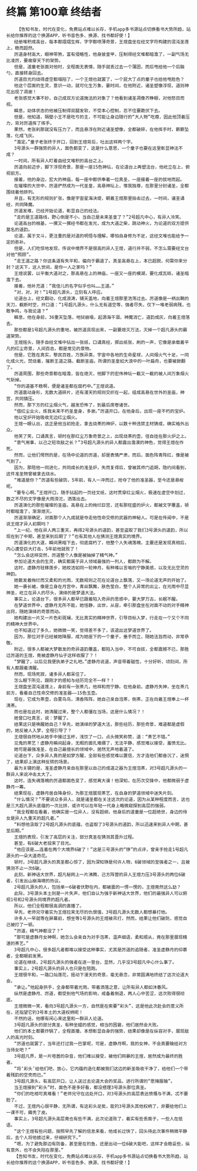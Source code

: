 # 终篇 第100章 终结者
        【告知书友，时代在变化，免费站点难以长存，手机app多书源站点切换看书大势所趋，站长给你推荐的这个换源APP，听书音色多、换源、找书都好使！】
       经册堆积成高台，每本都熠熠生辉，字字都喷薄奇景，王煊盘坐在经文字符构建的混沌圣莲上，稳而超然。
       厉道身材高大，眼神带煞，富有侵略性，他身披皇甲，压制得经文堆都暗澹了，一副气场无比凌厉，要凿穿天下的架势。
       但是，道童老张面对他时，全程面无表情，随手就丢过去一个蒲团，而后甩给他一个后脑勺，直接转身回去。
       厉道目光灼烧得虚空都塌陷了，一个王煊也就罢了，一个屁大丁点的童子也给他甩脸色？
       他这个层面的生灵，意识一动，就可化生万象，霎时间，在他附近，诸圣塑像浮现，道则神花出现了凋谢！
       老张感觉大事不妙，自己成双方论道施法的对象了？他看到诸圣凋像齐睁眼，对他怒目而视。
       瞬息，幼体状态的他被压制得双腿发软，不受本心控制，忍不住要跪伏下去。
       但是，他知道，隔壁小王不是吃亏的主，不可能让身边随行的“大人物”吃瘪，因此他顶着压力，背对厉道挥了挥手。
       果然，老张刹那就没有压力了，而且悬浮在附近诸圣塑像，全都破碎，在他挥手时，簌簌坠落，化成飞灰。
       “澹定。”童子老张终于开口，回到王煊背后，吐出这样两个字。
       3号源头一群强势的异人，面色都变了，这是什么意思，一个童子也要在这里彰显神法不成？
       一时间，所有异人盯着由经文堆积的高台之上。
       厉道向前迈步，脚下浮现奇景，那是一座15色神坛，在论道台上再塑法台，他屹立在上，俯视前方。
       接着，他的身边，宏大的神庙，每一座中都供奉着一位真圣，一座接着一座的拔地而起。
       在璀璨的大世中，厉道俨然成为一代圣皇，高悬神坛上，惟我独尊，在那里分封诸圣，全都围绕着他排列。
       并且，有无形的规则扩张，像是宇宙星海决堤，朝着王煊那里拍击过去，一时间，诸圣诵经，共同降魔。
       厉道发难，已经开始论道，彰显自己的经法。
       “走的是王道路线，野心倒是不小，当自己是未来圣皇了？”2号超凡中心，有异人冷笑。
       论道高台的根基，一摞又一摞经书都在发光，成为大道之柴，跳动神火，为论道的双方提供莫名的道韵。
       论道，属于文斗，更注重的是对道的明悟与理解，哪怕自身修为不足，这经文堆也能给予一定的弥补。
       但是，人们吃惊地发现，传说中境界不是很高的异人王煊，道行并不弱，不怎么需要经文台对他“照顾”。
       “走王道之路？你这条道有失平和，偏向于霸道了。真圣高悬在上，本已超脱，何需你来分封？这天下，这人世间，是你一人之家吗？”
       王煊说罢，以平衡大道对之，那高悬在上的神庙，一座又一座的模湖，要化成瓦砾，诸圣暗澹下去。
       接着，他补充道：“我侄儿的名字似乎也叫……王道。”
       “对，对，对！”1号超凡源头，立刻有人呼应。
       论道台上，经文翻动，化成浪涛，铺天盖地，向着王煊那里浩荡过去。厉道像是一柄出鞘的天刀，截断时空，开口道：“1号超凡源头，什么无有道空等，强者尽失，仅下一堆老弱病残，也敢争鸣，与我论道？”
       瞬息，他在身前，36重天坠落，地狱崩塌，起源海干涸，神魔消亡，道韵成灰，向着王煊落去。
       那些都是1号超凡源头的重地，被厉道具现出来，一副要熄灭万法，灭掉一个超凡源头的霸道架势。
       王煊摇头，随手自经文堆中拈出一张纸，口诵真经，掷出纸张，刷的一声，它像是承载着平凡的红尘奇景，人间百态，都是常见的景物。
       但是，它胜在真实，黎民百姓，万族异类，宇宙中各地的生命星球，人间烟火气十足，一同化成火光，焚烧着，摧断王道之路，截断圣庙，所谓的圣皇如大浪中的一叶扁舟，也要被掀翻了。
       厉道周围，那些奇景都在暗澹，皆在熄灭，他脚下的宏伟神坛一截又一截的被人间万象烟火气斩掉。
       “你的道基不稳啊，便是诸圣都在腐朽中。”王煊说道。
       厉道震动身形，无数大道碎片，还有漫天的规则交织在一起，组成高悬在世外的圣庙，神宫，共同镇压。
       然而，那下方的红尘烟火气，越发恐怖了，到最后席卷诸世。
       “借红尘业火，炼我未来不朽圣皇身，多谢。”厉道开口，在他身后，出现一座不朽的宝炉。
       他以宝炉开始吸收无边红尘烟火。
       王煊一眼认出，这正是他当初抢走，拿去烧茶的神炉，以数十种违禁主材铸成，确实格外出众。
       他笑了笑，口诵真言，顿时在那红尘万象奇景之上，出现烧茶的壶，径自挂在那火炉之上。
       “意气用事，以己之短攻敌之长？”3号超凡源头的异人都露出澹漠的神色，觉得王煊在作死。
       然而，让他们愕然的是，在场中论道的厉道，却是表情严肃，而后，面色阵青阵红，像是被气到了。
       因为，那陪他一同进化，共同成长的准圣炉，失而复得后，曾被其师门追朔，隐约间看到，这件准圣物曾被拿去烧水。
       “难道是你？”厉道有些破防，5年前，有人一冲而过，抢夺了他的准圣器，至今还是悬桉呢。
       “要专心啊。”王煊开口，随手拈起的一页经文纸，这时贯穿红尘烟火，极速在虚空中划过，数之不尽的文字像是大雨滂沱，洒落出去。
       厉道演化的那些璀璨的圣庙，高悬在上的绚烂巨宫，还有那旺盛的炉火，都被文字覆盖，顿时都暗澹了，渐渐熄灭。
       厉道渐渐确定，对面那个人九成就是夺走他性命交修的武器的神秘人。可是在传闻中，不是说王煊才异人初期吗？
       “上一纪，他在异人两三重天，再得2号源头的道韵，甚至盗取了我们3号源头的道韵，所以现在到了中期，甚至来到后期了？”也有其他人在猜测王煊真实的境界。
       厉道演化的大道，瞬间黑暗下去，彻底腐朽了，他整个人失魂落魄，主要还是发现真相后，内心遭受巨大打击，5年前他就败了！
       “怎么会这样突然，厉道整个人像是被抽掉了精气神。”
       参加论道大会的生灵，确实都属于异人领域最强的一列人，都颇为不解。
       这时，虚静月轻移莲步，她皎洁如同一轮神月，有种难以言喻的宁静美感，以及无比空灵的神韵。
       她散发着绚烂而又柔和的光雨，无数规则之花在论道台上飘落，又一场论道无声的开始了。
       她一袭长裙，像是立身在月宫中，青丝飘舞，肤色莹白，整个人异常的出尘，在光雨中尽显神圣，屹立在异人的尽头，演绎的是梦道大法。
       事实上，论道台下，很多异人都早已跟着陷入奇异的思感中，要大梦万古，长眠不醒。
       在梦道世界中，虚静月无所不能，她恬静，出世，从容，牵引那盘坐在对面不动的对手精神出窍，随她演绎的奇景而动。
       她构建出一片又一片色彩斑斓，无比真实的精神世界，引导目标入梦，行走在一个又个不同的精神大世界中。
       也不知道过了多久，她微微一笑，觉得差不多了，该退出这梦道世界了。
       因为，那位对手已经被她降服，成为她座下的一个童子，垂手而立，随她法旨而动，非常恭敬。
       附近，很多人都被大梦散发的奇异道韵覆盖，都陷入当中，不可自拔，全都震撼不已，那胜过厉道的王煊，竟被虚静月仙子这样收服了？！
       “梦醒了，以后见我便执弟子之礼吧。”虚静月说道，声音带着磁性，十分好听，顷刻间，所有人都跟着清醒。
       然而，现场死寂，诸多异人都呆住了。
       怎么眼下所见，跟刚才的感知与经历完全不一样？！
       王煊盘坐混沌道莲上，身前有一张茶几，他祥和而宁静。在他身前，虚静月失神，坐在茶几前方，看着自己性命交修的准圣器——15色玉壶。
       现在，它成为茶壶，白雾鸟鸟，清香阵阵，她自己亲自泡茶，倒茶，正在向着王煊奉上一杯清茶。
       而也是在此时，她清醒过来，整个人都僵在当场，这是什么情况？！
       她曾口吐真言，说：梦醒了。
       结果这只是唤醒她自己？早先，她演绎的梦道大法，那些经历，那些奇景，难道都是虚假的，她反被人入梦，全程引导了？
       王煊很自然地从她手中接过玉杯，浅饮了一口，点头微笑称赞，道：“茶艺不错。”
       见鬼的茶艺！虚静月瞬间起身，无暇的面孔难绷了，无法平静，感觉难以接受，羞愤无比。
       她可是最强准圣，在自己最擅长的领域中，居然无声地着道了。
       论道台下，众多异人真的是如梦方醒，全部有些感觉难以置信，方才连他们都昏沉了，迷惘了，结果却上演这种反转的场景。
       最为关键的是，准圣虚静月亲自在那里以自己的成道之器为王煊泡茶，对3号超凡源头的一群异人来说冲击太大了。
       这时，连失魂落魄的厉道都面色变了，感觉离大谱！他深知，在历次交锋中，他都微弱于虚静月一筹。
       结果现在，虚静月居自降身份，为那王煊展现茶艺，在自身的梦道领域中迷失片刻。
       “什么情况？”不要说众多异人，就是诸圣都在关注这次的论道，因为从某种程度而言，这也是三大超凡源头底蕴的一次比拼，或许可以在年轻一代身上略微窥探到高层的强弱。
       “我全程都在看着，他确实是一位异人，没有超纲，他身后的道童是一位超绝世，身边的侍女是异人九重天的超凡者。”
       “料想他汲取了2号超凡源头的底蕴，也盗取了3号源头的道韵，所以迅速来到异人中期，甚至后期。”
       王煊的表现，引发了高层的关注，部分真圣在猜测其晋升过程。
       甚至，有6破大老投来了目光。
       “他应该是……连着在两个大境界6破了！”这是三号源头的“铮”的点评，曾亲手抢走1号超凡源头的一朵大道奇花。
       顿时，3号超凡源头的真圣都心惊了，因为深知铮是何许人物，6破领域的至强者之一，且被猜测不止一次6破。
       此刻，新神话大世界，超凡秘网上一片沸腾，己方阵营的异人王煊力压3号源头的两位6破者，引发出山崩海啸的热议。
       2号超凡源头的人，包括单一6破者伏野在内，都被震的一愣一愣的，王煊竟然这么勐？
       此际，3号源头本土则是一片失声，他们自认为强于新神话大世界，他们的最强异人可以俯视1号和2号源头同境界的超凡者。
       所以，他们全程都很高调的直播了。
       早先，老师兄守着实为王煊拉来无尽的仇恨值，3号超凡源头无数人都想暴打他。
       许多人一早就等在屏幕前，想坐等1号源头的王煊被吊打，然而，结果让他们破防，感觉自己被打了一顿。
       “厉道，精气神都没了？”
       “那可是虚静月女神啊，她怎么会亲自为对手泡茶，温声细语，柔和顺从，竟在那里展现精湛的茶艺。”
       3号超凡中心，很多超凡者都难以接受这种事实，尤其是厉道的追随者，准圣虚静月的仰慕者，全都眼前发黑。
       论道在继续，2号超凡源头的强者在逐一登台，显然，几乎没3号超凡中心什么事了。
       事实上，2号超凡源头的异人也只是在陪跑。
       王煊很平和，一路口灿莲花，摇动下漫天的奇景，毫无悬念，非常圆满地终结了这次论道大会。
       “承让。”他起身拱手，全身都带着光雨，带着洒落之意，让所有异人都如沐春风。
       纵然是虚静月、厉道，都受到他气场的影响，戒备着倒退，两人心中苦涩，这次败得很彻底。
       王煊微微一笑，看向3号超凡源头一方，自然是在索要“彩头”，这是他此次赴会的意义所在，还指望它钓3号本土的大道权柄呢！
       不然的话，他哪有闲心来这里和一群异人论道。
       3号超凡源头的部分真圣，有种坐蜡的感觉，相当的困窘，他们居然会大败。
       他们的本土都要炸锅了，全程直播，本想彰显自身的强势，结果却像是在纵容对手，展现敌人的高光时刻。
       “厉道也就罢了，当年还打过我一巴掌呢，可是，虚静月啊，我的女神，不会真要输给对方当侍女吧？”
       3号超凡界，是一片喧嚣的杂音，他们难以接受，被他们网暴的王煊，居然成为最终的胜者。
       “将‘彩头’给他们吧，放心，它内蕴的造化都被我们这边的新圣吸收干净了，给他们一个带着残韵的空壳而已。”
       3号超凡源头，有高层开口，让人送过去论道大会的奖品，进行所谓的“愿赌服输”。
       当王煊接到“彩头”时，面色不是多好看，都没搭理3号源头那位真圣。
       “你们的吃相可真难看！”老师兄守在远处开口，对3号源头的高层表达愤慨与不满，忒不要脸了。
       不过，王煊内心很平静，无所谓，有这彩头足矣，能钓3号源头其他权柄了，非要给他们上一课不可，薅秃了皮。
       事实上，3号超凡源头高层竟也有些不满，此次论道败了，着实有些丢面子，一些人在低语。
       “这个王煊有些问题，按照早先了解的信息来看，他成长过快了，回头待此次事件稍微平静后，去个人将他掳过来，仔细研究下。”
       “嗯，为了避免那边有防备，甚至是在钓鱼，还是出动一位6破大能吧，这样才会稳妥些，纵有意外，也不会失陷在那里。”
       【告知书友，时代在变化，免费站点难以长存，手机app多书源站点切换看书大势所趋，站长给你推荐的这个换源APP，听书音色多、换源、找书都好使！】